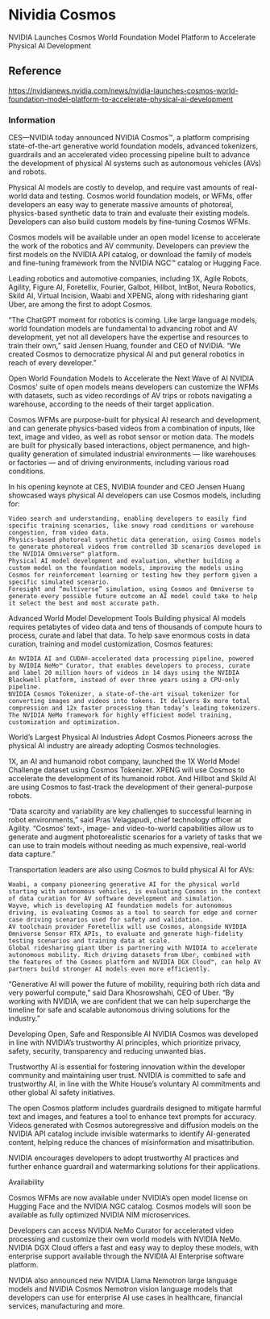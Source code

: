 # Nividia Cosmos
NVIDIA Launches Cosmos World Foundation Model Platform to Accelerate Physical AI Development

## Reference

https://nvidianews.nvidia.com/news/nvidia-launches-cosmos-world-foundation-model-platform-to-accelerate-physical-ai-development

### Information 

CES—NVIDIA today announced NVIDIA Cosmos™, a platform comprising state-of-the-art generative world foundation models, advanced tokenizers, guardrails and an accelerated video processing pipeline built to advance the development of physical AI systems such as autonomous vehicles (AVs) and robots.

Physical AI models are costly to develop, and require vast amounts of real-world data and testing. Cosmos world foundation models, or WFMs, offer developers an easy way to generate massive amounts of photoreal, physics-based synthetic data to train and evaluate their existing models. Developers can also build custom models by fine-tuning Cosmos WFMs.

Cosmos models will be available under an open model license to accelerate the work of the robotics and AV community. Developers can preview the first models on the NVIDIA API catalog, or download the family of models and fine-tuning framework from the NVIDIA NGC™ catalog or Hugging Face.

Leading robotics and automotive companies, including 1X, Agile Robots, Agility, Figure AI, Foretellix, Fourier, Galbot, Hillbot, IntBot, Neura Robotics, Skild AI, Virtual Incision, Waabi and XPENG, along with ridesharing giant Uber, are among the first to adopt Cosmos.

“The ChatGPT moment for robotics is coming. Like large language models, world foundation models are fundamental to advancing robot and AV development, yet not all developers have the expertise and resources to train their own,” said Jensen Huang, founder and CEO of NVIDIA. “We created Cosmos to democratize physical AI and put general robotics in reach of every developer.”

Open World Foundation Models to Accelerate the Next Wave of AI
NVIDIA Cosmos’ suite of open models means developers can customize the WFMs with datasets, such as video recordings of AV trips or robots navigating a warehouse, according to the needs of their target application.

Cosmos WFMs are purpose-built for physical AI research and development, and can generate physics-based videos from a combination of inputs, like text, image and video, as well as robot sensor or motion data. The models are built for physically based interactions, object permanence, and high-quality generation of simulated industrial environments — like warehouses or factories — and of driving environments, including various road conditions.

In his opening keynote at CES, NVIDIA founder and CEO Jensen Huang showcased ways physical AI developers can use Cosmos models, including for:

    Video search and understanding, enabling developers to easily find specific training scenarios, like snowy road conditions or warehouse congestion, from video data.
    Physics-based photoreal synthetic data generation, using Cosmos models to generate photoreal videos from controlled 3D scenarios developed in the NVIDIA Omniverse™ platform.
    Physical AI model development and evaluation, whether building a custom model on the foundation models, improving the models using Cosmos for reinforcement learning or testing how they perform given a specific simulated scenario.
    Foresight and “multiverse” simulation, using Cosmos and Omniverse to generate every possible future outcome an AI model could take to help it select the best and most accurate path.

Advanced World Model Development Tools
Building physical AI models requires petabytes of video data and tens of thousands of compute hours to process, curate and label that data. To help save enormous costs in data curation, training and model customization, Cosmos features:

    An NVIDIA AI and CUDA®-accelerated data processing pipeline, powered by NVIDIA NeMo™ Curator, that enables developers to process, curate and label 20 million hours of videos in 14 days using the NVIDIA Blackwell platform, instead of over three years using a CPU-only pipeline.
    NVIDIA Cosmos Tokenizer, a state-of-the-art visual tokenizer for converting images and videos into tokens. It delivers 8x more total compression and 12x faster processing than today’s leading tokenizers.
    The NVIDIA NeMo framework for highly efficient model training, customization and optimization.

World’s Largest Physical AI Industries Adopt Cosmos
Pioneers across the physical AI industry are already adopting Cosmos technologies.

1X, an AI and humanoid robot company, launched the 1X World Model Challenge dataset using Cosmos Tokenizer. XPENG will use Cosmos to accelerate the development of its humanoid robot. And Hillbot and Skild AI are using Cosmos to fast-track the development of their general-purpose robots.

“Data scarcity and variability are key challenges to successful learning in robot environments,” said Pras Velagapudi, chief technology officer at Agility. “Cosmos’ text-, image- and video-to-world capabilities allow us to generate and augment photorealistic scenarios for a variety of tasks that we can use to train models without needing as much expensive, real-world data capture.”

Transportation leaders are also using Cosmos to build physical AI for AVs:

    Waabi, a company pioneering generative AI for the physical world starting with autonomous vehicles, is evaluating Cosmos in the context of data curation for AV software development and simulation.
    Wayve, which is developing AI foundation models for autonomous driving, is evaluating Cosmos as a tool to search for edge and corner case driving scenarios used for safety and validation.
    AV toolchain provider Foretellix will use Cosmos, alongside NVIDIA Omniverse Sensor RTX APIs, to evaluate and generate high-fidelity testing scenarios and training data at scale.
    Global ridesharing giant Uber is partnering with NVIDIA to accelerate autonomous mobility. Rich driving datasets from Uber, combined with the features of the Cosmos platform and NVIDIA DGX Cloud™, can help AV partners build stronger AI models even more efficiently.

“Generative AI will power the future of mobility, requiring both rich data and very powerful compute,” said Dara Khosrowshahi, CEO of Uber. “By working with NVIDIA, we are confident that we can help supercharge the timeline for safe and scalable autonomous driving solutions for the industry.”

Developing Open, Safe and Responsible AI
NVIDIA Cosmos was developed in line with NVIDIA’s trustworthy AI principles, which prioritize privacy, safety, security, transparency and reducing unwanted bias.

Trustworthy AI is essential for fostering innovation within the developer community and maintaining user trust. NVIDIA is committed to safe and trustworthy AI, in line with the White House’s voluntary AI commitments and other global AI safety initiatives.

The open Cosmos platform includes guardrails designed to mitigate harmful text and images, and features a tool to enhance text prompts for accuracy. Videos generated with Cosmos autoregressive and diffusion models on the NVIDIA API catalog include invisible watermarks to identify AI-generated content, helping reduce the chances of misinformation and misattribution.

NVIDIA encourages developers to adopt trustworthy AI practices and further enhance guardrail and watermarking solutions for their applications.

Availability

Cosmos WFMs are now available under NVIDIA’s open model license on Hugging Face and the NVIDIA NGC catalog. Cosmos models will soon be available as fully optimized NVIDIA NIM microservices.

Developers can access NVIDIA NeMo Curator for accelerated video processing and customize their own world models with NVIDIA NeMo. NVIDIA DGX Cloud offers a fast and easy way to deploy these models, with enterprise support available through the NVIDIA AI Enterprise software platform.

NVIDIA also announced new NVIDIA Llama Nemotron large language models and NVIDIA Cosmos Nemotron vision language models that developers can use for enterprise AI use cases in healthcare, financial services, manufacturing and more.